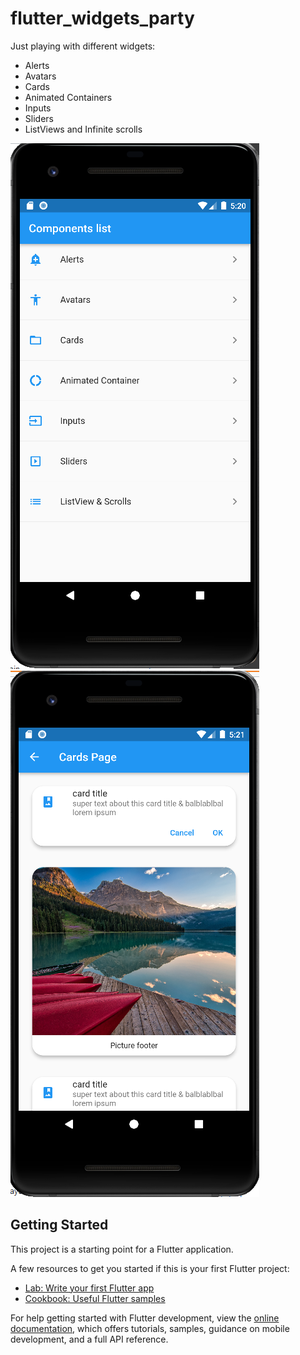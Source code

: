 # flutter_widgets_party

Just playing with different widgets:
- Alerts
- Avatars
- Cards
- Animated Containers
- Inputs
- Sliders
- ListViews and Infinite scrolls

![Widgets overview](doc_snapshots/global_overview.png?raw=true "Widgets")
![Cards](doc_snapshots/cards.png?raw=true "Cards")


## Getting Started

This project is a starting point for a Flutter application.

A few resources to get you started if this is your first Flutter project:

- [Lab: Write your first Flutter app](https://docs.flutter.dev/get-started/codelab)
- [Cookbook: Useful Flutter samples](https://docs.flutter.dev/cookbook)

For help getting started with Flutter development, view the
[online documentation](https://docs.flutter.dev/), which offers tutorials,
samples, guidance on mobile development, and a full API reference.
